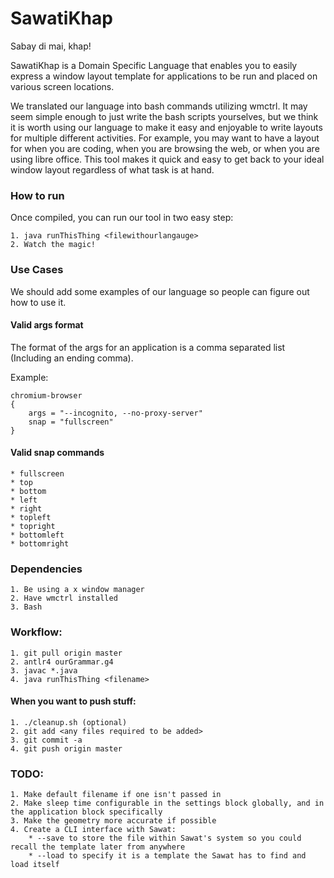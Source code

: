 # SawatiKhap
Sabay di mai, khap!

SawatiKhap is a Domain Specific Language that enables you to easily express a window layout template for 
applications to be run and placed on various screen locations. 

We translated our language into bash commands utilizing wmctrl. It may seem simple enough to 
just write the bash scripts yourselves, but we think it is worth using our language to make 
it easy and enjoyable to write layouts for multiple different activities. For example, you may 
want to have a layout for when you are coding, when you are browsing the web, or when you are 
using libre office. This tool makes it quick and easy to get back to your ideal window layout
regardless of what task is at hand.

### How to run
Once compiled, you can run our tool in two easy step:

    1. java runThisThing <filewithourlangauge>
    2. Watch the magic!

### Use Cases
We should add some examples of our language so people can figure out how to use it.

#### Valid args format
The format of the args for an application is a comma separated list (Including an ending comma).


Example: 

    chromium-browser
    {
        args = "--incognito, --no-proxy-server"
        snap = "fullscreen"
    }
#### Valid snap commands
    * fullscreen
    * top
    * bottom
    * left
    * right
    * topleft
    * topright
    * bottomleft
    * bottomright

### Dependencies
    1. Be using a x window manager
    2. Have wmctrl installed
    3. Bash

### Workflow:
    1. git pull origin master
    2. antlr4 ourGrammar.g4
    3. javac *.java
    4. java runThisThing <filename> 

#### When you want to push stuff:
    1. ./cleanup.sh (optional)
    2. git add <any files required to be added>
    3. git commit -a
    4. git push origin master

### TODO:

    1. Make default filename if one isn't passed in
    2. Make sleep time configurable in the settings block globally, and in the application block specifically
    3. Make the geometry more accurate if possible
    4. Create a CLI interface with Sawat:
        * --save to store the file within Sawat's system so you could recall the template later from anywhere
        * --load to specify it is a template the Sawat has to find and load itself
